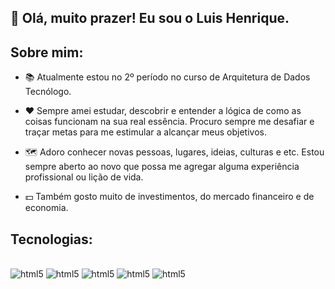 
## 👋 Olá, muito prazer! Eu sou o Luis Henrique.


## Sobre mim:

- 📚 Atualmente estou no 2º período no curso de Arquitetura de Dados Tecnólogo.

- ❤️ Sempre amei estudar, descobrir e entender a lógica de como as coisas funcionam na sua real essência. Procuro sempre me desafiar e traçar metas para me estimular a alcançar meus objetivos.

- 🗺️ Adoro conhecer novas pessoas, lugares, ideias, culturas e etc. Estou sempre aberto ao novo que possa me agregar alguma experiência profissional ou lição de vida.

- 💵 Também gosto muito de investimentos, do mercado financeiro e de economia.


## Tecnologias:

<div style='display: inline_block'><br>
    <img aling='center' alt='html5'src='https://img.shields.io/badge/Excel-217346?style=for-the-badge&logo=microsoft-excel&logoColor=white'/>
    <img aling='center' alt='html5'src='https://img.shields.io/badge/PowerBI-F2C811?style=for-the-badge&logo=Power%20BI&logoColor=black'/>
    <img aling='center' alt='html5'src='https://img.shields.io/badge/Google%20Sheets-34A853?style=for-the-badge&logo=google sheets&logoColor=white'/>
    <img aling='center' alt='html5'src='https://img.shields.io/badge/Python-14354C?style=for-the-badge&logo=python&logoColor=white'/>    
    <img aling='center' alt='html5' src='https://img.shields.io/badge/GIT-E44C30?style=for-the-badge&logo=git&logoColor=white'/>
</div><br>

